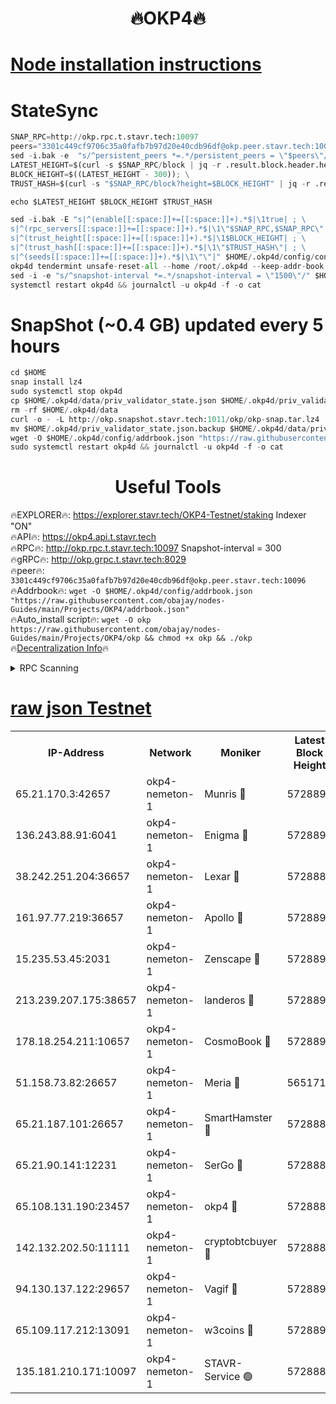 <h1 align="center"> 🔥OKP4🔥</h1>


[Node installation instructions](https://github.com/obajay/nodes-Guides/tree/main/Projects/OKP4)
=

# StateSync
```python
SNAP_RPC=http://okp.rpc.t.stavr.tech:10097
peers="3301c449cf9706c35a0fafb7b97d20e40cdb96df@okp.peer.stavr.tech:10096"
sed -i.bak -e  "s/^persistent_peers *=.*/persistent_peers = \"$peers\"/" ~/.okp4d/config/config.toml
LATEST_HEIGHT=$(curl -s $SNAP_RPC/block | jq -r .result.block.header.height); \
BLOCK_HEIGHT=$((LATEST_HEIGHT - 300)); \
TRUST_HASH=$(curl -s "$SNAP_RPC/block?height=$BLOCK_HEIGHT" | jq -r .result.block_id.hash)

echo $LATEST_HEIGHT $BLOCK_HEIGHT $TRUST_HASH

sed -i.bak -E "s|^(enable[[:space:]]+=[[:space:]]+).*$|\1true| ; \
s|^(rpc_servers[[:space:]]+=[[:space:]]+).*$|\1\"$SNAP_RPC,$SNAP_RPC\"| ; \
s|^(trust_height[[:space:]]+=[[:space:]]+).*$|\1$BLOCK_HEIGHT| ; \
s|^(trust_hash[[:space:]]+=[[:space:]]+).*$|\1\"$TRUST_HASH\"| ; \
s|^(seeds[[:space:]]+=[[:space:]]+).*$|\1\"\"|" $HOME/.okp4d/config/config.toml
okp4d tendermint unsafe-reset-all --home /root/.okp4d --keep-addr-book
sed -i -e "s/^snapshot-interval *=.*/snapshot-interval = \"1500\"/" $HOME/.okp4d/config/app.toml
systemctl restart okp4d && journalctl -u okp4d -f -o cat

```
# SnapShot (~0.4 GB) updated every 5 hours
```python
cd $HOME
snap install lz4
sudo systemctl stop okp4d
cp $HOME/.okp4d/data/priv_validator_state.json $HOME/.okp4d/priv_validator_state.json.backup
rm -rf $HOME/.okp4d/data
curl -o - -L http://okp.snapshot.stavr.tech:1011/okp/okp-snap.tar.lz4 | lz4 -c -d - | tar -x -C $HOME/.okp4d --strip-components 2
mv $HOME/.okp4d/priv_validator_state.json.backup $HOME/.okp4d/data/priv_validator_state.json
wget -O $HOME/.okp4d/config/addrbook.json "https://raw.githubusercontent.com/obajay/nodes-Guides/main/Projects/OKP4/addrbook.json"
sudo systemctl restart okp4d && journalctl -u okp4d -f -o cat
```
 <h1 align="center"> Useful Tools</h1>

🔥EXPLORER🔥:          https://explorer.stavr.tech/OKP4-Testnet/staking        Indexer "ON" \
🔥API🔥:                       https://okp4.api.t.stavr.tech \
🔥RPC🔥:                      http://okp.rpc.t.stavr.tech:10097                  Snapshot-interval = 300 \
🔥gRPC🔥:                    http://okp.grpc.t.stavr.tech:8029 \
🔥peer🔥:                     `3301c449cf9706c35a0fafb7b97d20e40cdb96df@okp.peer.stavr.tech:10096` \
🔥Addrbook🔥:    ```wget -O $HOME/.okp4d/config/addrbook.json "https://raw.githubusercontent.com/obajay/nodes-Guides/main/Projects/OKP4/addrbook.json"``` \
🔥Auto_install script🔥: ```wget -O okp https://raw.githubusercontent.com/obajay/nodes-Guides/main/Projects/OKP4/okp && chmod +x okp && ./okp``` \
🔥[Decentralization Info](https://github.com/obajay/StateSync-snapshots/tree/main/Projects/OKP4/Decentralization)🔥

<details>
<summary>RPC Scanning</summary>

<h2 align="center"> We scan nodes in real time every 4 hours. And we provide the final result of RPC endpoints.
We cannot influence the operation of these nodes in any way. </h2>


```python
If Voting Power is higher than 0 --> then the Node is a validator of the network and may be subject to attack and be a potential threat to the chain.
```
```python
We marked such validators with a red symbol
```

</details>

[raw json Testnet](https://rpc-check.okpt.stavr.tech/okpt/rpc-okpt-result.json)
=




<table><tr><th>IP-Address</th><th>Network</th><th>Moniker</th><th>Latest Block Height</th><th>Earliest Block Height</th><th>Catching Up</th><th>Tx Index</th><th>Voting Power</th><th>Scan Time</th></tr><tr><td>65.21.170.3:42657</td><td>okp4-nemeton-1</td><td>Munris 🔴</td><td>5728891</td><td>1</td><td>False</td><td>on</td><td>515424</td><td>2023-12-28T08:08:12.021094486UTC</td></tr><tr><td>136.243.88.91:6041</td><td>okp4-nemeton-1</td><td>Enigma 🔴</td><td>5728892</td><td>1123444</td><td>False</td><td>off</td><td>10001</td><td>2023-12-28T08:08:16.609442659UTC</td></tr><tr><td>38.242.251.204:36657</td><td>okp4-nemeton-1</td><td>Lexar 🔴</td><td>5728885</td><td>3052301</td><td>False</td><td>on</td><td>71499</td><td>2023-12-28T08:07:33.614396210UTC</td></tr><tr><td>161.97.77.219:36657</td><td>okp4-nemeton-1</td><td>Apollo 🔴</td><td>5728892</td><td>3888601</td><td>False</td><td>on</td><td>41580</td><td>2023-12-28T08:08:14.345585887UTC</td></tr><tr><td>15.235.53.45:2031</td><td>okp4-nemeton-1</td><td>Zenscape 🔴</td><td>5728892</td><td>5086501</td><td>False</td><td>off</td><td>49653</td><td>2023-12-28T08:08:17.220519673UTC</td></tr><tr><td>213.239.207.175:38657</td><td>okp4-nemeton-1</td><td>landeros 🔴</td><td>5728891</td><td>5148001</td><td>False</td><td>off</td><td>139158</td><td>2023-12-28T08:08:11.321934712UTC</td></tr><tr><td>178.18.254.211:10657</td><td>okp4-nemeton-1</td><td>CosmoBook 🔴</td><td>5728891</td><td>5172801</td><td>False</td><td>off</td><td>266541</td><td>2023-12-28T08:08:08.793721588UTC</td></tr><tr><td>51.158.73.82:26657</td><td>okp4-nemeton-1</td><td>Meria 🔴</td><td>5651711</td><td>5385889</td><td>False</td><td>off</td><td>9606</td><td>2023-12-28T08:07:47.480252193UTC</td></tr><tr><td>65.21.187.101:26657</td><td>okp4-nemeton-1</td><td>SmartHamster 🔴</td><td>5728885</td><td>5418606</td><td>False</td><td>on</td><td>432814</td><td>2023-12-28T08:07:38.493166366UTC</td></tr><tr><td>65.21.90.141:12231</td><td>okp4-nemeton-1</td><td>SerGo 🔴</td><td>5728887</td><td>5628887</td><td>False</td><td>off</td><td>85482</td><td>2023-12-28T08:07:47.143059069UTC</td></tr><tr><td>65.108.131.190:23457</td><td>okp4-nemeton-1</td><td>okp4 🔴</td><td>5728888</td><td>5628888</td><td>False</td><td>off</td><td>515323</td><td>2023-12-28T08:07:53.929625142UTC</td></tr><tr><td>142.132.202.50:11111</td><td>okp4-nemeton-1</td><td>cryptobtcbuyer 🔴</td><td>5728889</td><td>5628889</td><td>False</td><td>off</td><td>134928</td><td>2023-12-28T08:07:56.213872342UTC</td></tr><tr><td>94.130.137.122:29657</td><td>okp4-nemeton-1</td><td>Vagif 🔴</td><td>5728891</td><td>5628891</td><td>False</td><td>off</td><td>391777</td><td>2023-12-28T08:08:11.065446649UTC</td></tr><tr><td>65.109.117.212:13091</td><td>okp4-nemeton-1</td><td>w3coins 🔴</td><td>5728892</td><td>5628892</td><td>False</td><td>off</td><td>20000</td><td>2023-12-28T08:08:17.571787117UTC</td></tr><tr><td>135.181.210.171:10097</td><td>okp4-nemeton-1</td><td>STAVR-Service 🟢</td><td>5728885</td><td>5726701</td><td>False</td><td>on</td><td>0</td><td>2023-12-28T08:07:36.042991362UTC</td></tr></table>

